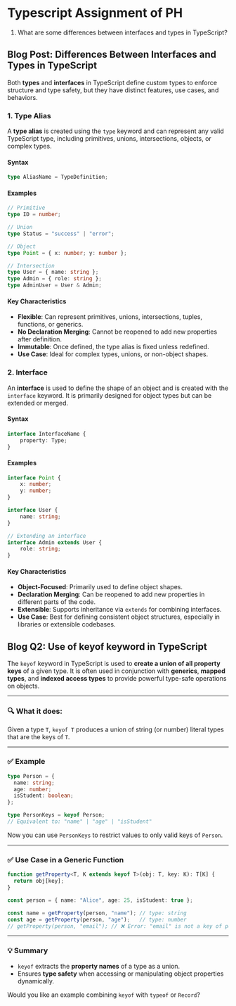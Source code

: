 # Typescript Assignment of PH

1. What are some differences between interfaces and types in TypeScript?

## Blog Post: Differences Between Interfaces and Types in TypeScript

Both **types** and **interfaces** in TypeScript define custom types to enforce structure and type safety,
but they have distinct features, use cases, and behaviors.

### 1. Type Alias

A **type alias** is created using the `type` keyword and can represent any valid TypeScript type, including primitives, unions, intersections, objects, or complex types.

#### Syntax

```typescript
type AliasName = TypeDefinition;
```

#### **Examples**

```ts
// Primitive
type ID = number;

// Union
type Status = "success" | "error";

// Object
type Point = { x: number; y: number };

// Intersection
type User = { name: string };
type Admin = { role: string };
type AdminUser = User & Admin;
```

#### Key Characteristics

- **Flexible**: Can represent primitives, unions, intersections, tuples, functions, or generics.
- **No Declaration Merging**: Cannot be reopened to add new properties after definition.
- **Immutable**: Once defined, the type alias is fixed unless redefined.
- **Use Case**: Ideal for complex types, unions, or non-object shapes.

### 2. Interface

An **interface** is used to define the shape of an object and is created with the `interface` keyword. It is primarily designed for object types but can be extended or merged.

#### Syntax

```typescript
interface InterfaceName {
    property: Type;
}
```

#### **Examples**

```typescript
interface Point {
    x: number;
    y: number;
}

interface User {
    name: string;
}

// Extending an interface
interface Admin extends User {
    role: string;
}
```

#### Key Characteristics

- **Object-Focused**: Primarily used to define object shapes.
- **Declaration Merging**: Can be reopened to add new properties in different parts of the code.
- **Extensible**: Supports inheritance via `extends` for combining interfaces.
- **Use Case**: Best for defining consistent object structures, especially in libraries or extensible codebases.

## Blog Q2: Use of keyof keyword in TypeScript

The `keyof` keyword in TypeScript is used to **create a union of all property keys** of a given type. It is often used in conjunction with **generics**, **mapped types**, and **indexed access types** to provide powerful type-safe operations on objects.

---

### 🔍 **What it does:**

Given a type `T`, `keyof T` produces a union of string (or number) literal types that are the keys of `T`.

---

### ✅ **Example**

```ts
type Person = {
  name: string;
  age: number;
  isStudent: boolean;
};

type PersonKeys = keyof Person; 
// Equivalent to: "name" | "age" | "isStudent"
```

Now you can use `PersonKeys` to restrict values to only valid keys of `Person`.

---

### ✅ **Use Case in a Generic Function**

```ts
function getProperty<T, K extends keyof T>(obj: T, key: K): T[K] {
  return obj[key];
}

const person = { name: "Alice", age: 25, isStudent: true };

const name = getProperty(person, "name"); // type: string
const age = getProperty(person, "age");   // type: number
// getProperty(person, "email"); // ❌ Error: "email" is not a key of person
```

---

### 💡 Summary

- `keyof` extracts the **property names** of a type as a union.
- Ensures **type safety** when accessing or manipulating object properties dynamically.

Would you like an example combining `keyof` with `typeof` or `Record`?
